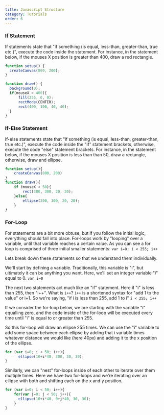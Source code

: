 ```yaml
---
title: Javascript Structure
category: Tutorials
order: 6
---
```

<script src="{{ "/scripts/p5.min.js" | prepend: site.baseurl }}"></script>

### If Statement

If statements state that "if something (is equal, less-than, greater-than, true etc.)", execute the code inside the statement. For instance, in the statement below, if the mouses X position is greater than 400, draw a red rectangle.

```js
function setup() {
  createCanvas(800, 200);
}

function draw() {
  background(0);
  if(mouseX > 400){
      fill(255, 0, 0);
      rectMode(CENTER);
      rect(400, 100, 40, 40);
  }
}
```
<div class="container">
  <div id="myContainer"></div>
</div>

<script>
var t = function( p ){
    p.setup = function(){
     p.createCanvas(800, 200);
    }

    p.draw = function() {
    p.background(0);
    if(p.mouseX > 400){
        p.fill(255, 0, 0);
        p.rectMode(p.CENTER);
        p.rect(400, 100, 40, 40);
    }
  }
}
var myp5 = new p5(t, 'myContainer');
</script>



### If-Else Statement

If-else statements state that "if something (is equal, less-than, greater-than, true etc.)", execute the code inside the "if" statement brackets, otherwise, execute the code "else" statement brackets. For instance, in the statement below, if the mouses X position is less than than 50, draw a rectangle, otherwise, draw and ellipse.

```js
function setup(){
    createCanvas(800, 200)
}
function draw(){
    if (mouseX < 50){
        rect(300, 300, 20, 20);
    }else{
        ellipse(300, 300, 20, 20);
    }
}

```

<div class="container">
  <div id="otherContainer"></div>
</div>

<script>
var s = function( p ){
    p.setup = function() {
        p.createCanvas(800, 200);
    }

    p.draw = function(){
    p.background(0);
    if(p.mouseX > 400){
        p.fill(255, 0, 0);
        p.rectMode(p.CENTER);
        p.rect(400, 100, 40, 40);
    }else{
        p.fill(0, 0, 255);
        p.ellipseMode(p.CENTER);
        p.ellipse(400, 100, 40, 40);
    }
  }
}
var myp5 = new p5(s, 'otherContainer');
</script>

### For-Loop

For statements are a bit more obtuse, but if you follow the initial logic, everything should fall into place. For-loops work by "looping" over a variable, until that variable reaches a certain value. As you can see a for loop is comprised of three initial smaller statements: `var i=0; i < 255; i++`

Lets break down these statements so that we understand them individually.

 We'll start by defining a variable. Traditionally, this variable is "i", but ultimately it can be anything you want.  Here, we'll set an integer variable "i" equal to 0.
`var i=0`

The next two statements act much like an "if" statement. Here if "i" is less than 255, then "i++". What is `i++`? `i++` is a shortened syntax for "add 1 to the value" or i+1. So we're saying, "if i is less than 255, add 1 to i"
`i < 255; i++`

If we consider the for-loop below, we are starting with the variable "i" equalling zero, and the code inside of the for-loop will be executed every time until "i" is equal to or greater than 255.

So this for-loop will draw an ellipse 255 times. We can use the "i" variable to add some space between each ellipse by adding that i variable times whatever distance we would like (here 40px) and adding it to the x position of the ellipse.

```js
for (var i=0; i < 50; i++){
      ellipse(10+i*40, 300, 30, 30);
}
```

<div class="container">
  <div id="lastContainer"></div>
</div>

<script>
var r = function( p ){
    p.setup = function() {
        p.createCanvas(800, 200);
    }

    p.draw = function(){
        p.background(0);
        p.fill(255, 0, 0);
     for(var i=0; i < 50; i++){
        p.ellipse(10+i*40, 100, 40, 40);
     }
  }
}
var myp5 = new p5(r, 'lastContainer');
</script>

Similarly, we can "nest" for-loops inside of each other to iterate over them multiple times. Here we have two for-loops and we're iterating over an ellipse with both and shifting each on the x and y position.

```js
for (var i=0; i < 50; i++){
    for(var j=0; j < 50; j++){
      ellipse(10+i*40, 0+j*40, 30, 30);
    }
}
```

<div class="container">
  <div id="verylastContainer"></div>
</div>

<script>
var q = function( p ){
    p.setup = function() {
        p.createCanvas(800, 200);
    }

    p.draw = function(){
        p.background(0);
        p.fill(255, 0, 0);
     for(var i=0; i < 50; i++){
       for(var j=0; j < 50; j++){
        p.ellipse(10+(i*40), 0+(j*40), 40, 40);
       }
     }
  }
}
var myp5 = new p5(q, 'verylastContainer');
</script>


